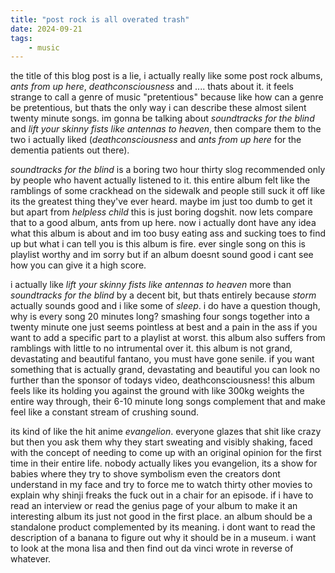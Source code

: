 ```yaml
---
title: "post rock is all overated trash"
date: 2024-09-21
tags:
    - music
---
```


the title of this blog post is a lie, i actually really like some post rock albums, *ants from up here*, *deathconsciousness* and .... thats about it. it feels strange to call a genre of music "pretentious" because like how can a genre be pretentious, but thats the only way i can describe these almost silent twenty minute songs. im gonna be talking about *soundtracks for the blind* and *lift your skinny fists like antennas to heaven*, then compare them to the two i actually liked (*deathconsciousness* and *ants from up here* for the dementia patients out there).

*soundtracks for the blind* is a boring two hour thirty slog recommended only by people who havent actually listened to it. this entire album felt like the ramblings of some crackhead on the sidewalk and people still suck it off like its the greatest thing they've ever heard. maybe im just too dumb to get it but apart from *helpless child* this is just boring dogshit. now lets compare that to a good album, ants from up here. now i actually dont have any idea what this album is about and im too busy eating ass and sucking toes to find up but what i can tell you is this album is fire. ever single song on this is playlist worthy and im sorry but if an album doesnt sound good i cant see how you can give it a high score.

i actually like *lift your skinny fists like antennas to heaven* more than *soundtracks for the blind* by a decent bit, but thats entirely because *storm* actually sounds good and i like some of *sleep*. i do have a question though, why is every song 20 minutes long? smashing four songs together into a twenty minute one just seems pointless at best and a pain in the ass if you want to add a specific part to a playlist at worst. this album also suffers from ramblings with little to no intrumental over it. this album is not grand, devastating and beautiful fantano, you must have gone senile. if you want something that is actually grand, devastating and beautiful you can look no further than the sponsor of todays video, deathconsciousness! this album feels like its holding you against the ground with like 300kg weights the entire way through, their 6-10 minute long songs complement that and make feel like a constant stream of crushing sound.

its kind of like the hit anime *evangelion*. everyone glazes that shit like crazy but then you ask them why they start sweating and visibly shaking, faced with the concept of needing to come up with an original opinion for the first time in their entire life. nobody actually likes you evangelion, its a show for babies where they try to shove symbolism even the creators dont understand in my face and try to force me to watch thirty other movies to explain why shinji freaks the fuck out in a chair for an episode. if i have to read an interview or read the genius page of your album to make it an interesting album its just  not good in the first place. an album should be a standalone product complemented by its meaning. i dont want to read the description of a banana to figure out why it should be in a museum. i want to look at the mona lisa and then find out da vinci wrote in reverse of whatever.